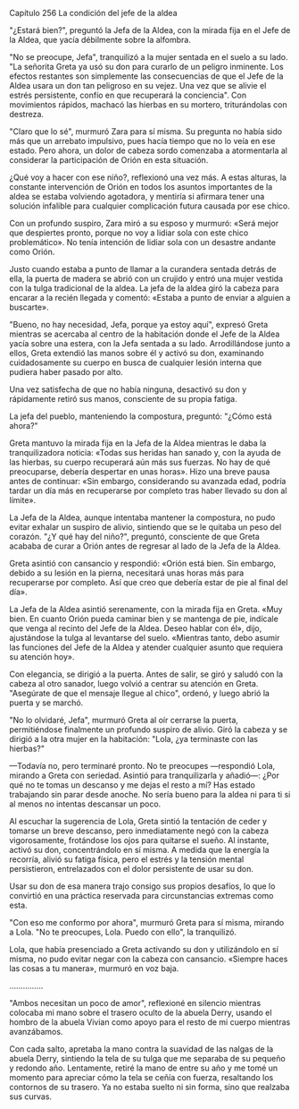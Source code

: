 
Capítulo 256 La condición del jefe de la aldea

"¿Estará bien?", preguntó la Jefa de la Aldea, con la mirada fija en el Jefe de la Aldea, que yacía débilmente sobre la alfombra.

"No se preocupe, Jefa", tranquilizó a la mujer sentada en el suelo a su lado. "La señorita Greta ya usó su don para curarlo de un peligro inminente. Los efectos restantes son simplemente las consecuencias de que el Jefe de la Aldea usara un don tan peligroso en su vejez. Una vez que se alivie el estrés persistente, confío en que recuperará la conciencia". Con movimientos rápidos, machacó las hierbas en su mortero, triturándolas con destreza.

"Claro que lo sé", murmuró Zara para sí misma. Su pregunta no había sido más que un arrebato impulsivo, pues hacía tiempo que no lo veía en ese estado. Pero ahora, un dolor de cabeza sordo comenzaba a atormentarla al considerar la participación de Orión en esta situación.

¿Qué voy a hacer con ese niño?, reflexionó una vez más. A estas alturas, la constante intervención de Orión en todos los asuntos importantes de la aldea se estaba volviendo agotadora, y mentiría si afirmara tener una solución infalible para cualquier complicación futura causada por ese chico.

Con un profundo suspiro, Zara miró a su esposo y murmuró: «Será mejor que despiertes pronto, porque no voy a lidiar sola con este chico problemático». No tenía intención de lidiar sola con un desastre andante como Orión.

Justo cuando estaba a punto de llamar a la curandera sentada detrás de ella, la puerta de madera se abrió con un crujido y entró una mujer vestida con la tulga tradicional de la aldea. La jefa de la aldea giró la cabeza para encarar a la recién llegada y comentó: «Estaba a punto de enviar a alguien a buscarte».

"Bueno, no hay necesidad, Jefa, porque ya estoy aquí", expresó Greta mientras se acercaba al centro de la habitación donde el Jefe de la Aldea yacía sobre una estera, con la Jefa sentada a su lado. Arrodillándose junto a ellos, Greta extendió las manos sobre él y activó su don, examinando cuidadosamente su cuerpo en busca de cualquier lesión interna que pudiera haber pasado por alto.

Una vez satisfecha de que no había ninguna, desactivó su don y rápidamente retiró sus manos, consciente de su propia fatiga.

La jefa del pueblo, manteniendo la compostura, preguntó: "¿Cómo está ahora?"

Greta mantuvo la mirada fija en la Jefa de la Aldea mientras le daba la tranquilizadora noticia: «Todas sus heridas han sanado y, con la ayuda de las hierbas, su cuerpo recuperará aún más sus fuerzas. No hay de qué preocuparse, debería despertar en unas horas». Hizo una breve pausa antes de continuar: «Sin embargo, considerando su avanzada edad, podría tardar un día más en recuperarse por completo tras haber llevado su don al límite».

La Jefa de la Aldea, aunque intentaba mantener la compostura, no pudo evitar exhalar un suspiro de alivio, sintiendo que se le quitaba un peso del corazón. "¿Y qué hay del niño?", preguntó, consciente de que Greta acababa de curar a Orión antes de regresar al lado de la Jefa de la Aldea.

Greta asintió con cansancio y respondió: «Orión está bien. Sin embargo, debido a su lesión en la pierna, necesitará unas horas más para recuperarse por completo. Así que creo que debería estar de pie al final del día».

La Jefa de la Aldea asintió serenamente, con la mirada fija en Greta. «Muy bien. En cuanto Orión pueda caminar bien y se mantenga de pie, indícale que venga al recinto del Jefe de la Aldea. Deseo hablar con él», dijo, ajustándose la tulga al levantarse del suelo. «Mientras tanto, debo asumir las funciones del Jefe de la Aldea y atender cualquier asunto que requiera su atención hoy».

Con elegancia, se dirigió a la puerta. Antes de salir, se giró y saludó con la cabeza al otro sanador, luego volvió a centrar su atención en Greta. "Asegúrate de que el mensaje llegue al chico", ordenó, y luego abrió la puerta y se marchó.

"No lo olvidaré, Jefa", murmuró Greta al oír cerrarse la puerta, permitiéndose finalmente un profundo suspiro de alivio. Giró la cabeza y se dirigió a la otra mujer en la habitación: "Lola, ¿ya terminaste con las hierbas?"

—Todavía no, pero terminaré pronto. No te preocupes —respondió Lola, mirando a Greta con seriedad. Asintió para tranquilizarla y añadió—: ¿Por qué no te tomas un descanso y me dejas el resto a mí? Has estado trabajando sin parar desde anoche. No sería bueno para la aldea ni para ti si al menos no intentas descansar un poco.

Al escuchar la sugerencia de Lola, Greta sintió la tentación de ceder y tomarse un breve descanso, pero inmediatamente negó con la cabeza vigorosamente, frotándose los ojos para quitarse el sueño. Al instante, activó su don, concentrándolo en sí misma. A medida que la energía la recorría, alivió su fatiga física, pero el estrés y la tensión mental persistieron, entrelazados con el dolor persistente de usar su don.

Usar su don de esa manera trajo consigo sus propios desafíos, lo que lo convirtió en una práctica reservada para circunstancias extremas como esta.

"Con eso me conformo por ahora", murmuró Greta para sí misma, mirando a Lola. "No te preocupes, Lola. Puedo con ello", la tranquilizó.

Lola, que había presenciado a Greta activando su don y utilizándolo en sí misma, no pudo evitar negar con la cabeza con cansancio. «Siempre haces las cosas a tu manera», murmuró en voz baja.

….......…..

"Ambos necesitan un poco de amor", reflexioné en silencio mientras colocaba mi mano sobre el trasero oculto de la abuela Derry, usando el hombro de la abuela Vivian como apoyo para el resto de mi cuerpo mientras avanzábamos.

Con cada salto, apretaba la mano contra la suavidad de las nalgas de la abuela Derry, sintiendo la tela de su tulga que me separaba de su pequeño y redondo año. Lentamente, retiré la mano de entre su año y me tomé un momento para apreciar cómo la tela se ceñía con fuerza, resaltando los contornos de su trasero. Ya no estaba suelto ni sin forma, sino que realzaba sus curvas.
